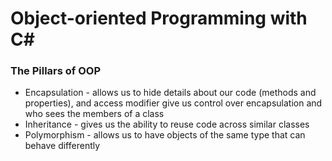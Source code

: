 # Object-oriented Programming with C#

### The Pillars of OOP
* Encapsulation - allows us to hide details about our code (methods and properties), and access modifier give us control over encapsulation and who sees the members of a class
* Inheritance - gives us the ability to reuse code across similar classes
* Polymorphism - allows us to have objects of the same type that can behave differently